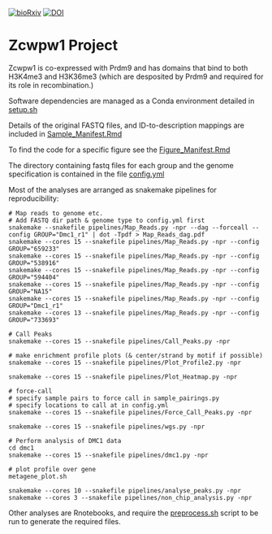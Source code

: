 [![bioRxiv](https://img.shields.io/badge/bioRxiv-10.1101%2F821678v1-%23bd2736)](https://doi.org/10.1101/821678)
[![DOI](https://zenodo.org/badge/158556718.svg)](https://zenodo.org/badge/latestdoi/158556718)

# Zcwpw1 Project

Zcwpw1 is co-expressed with Prdm9 and has domains that bind to both H3K4me3 and H3K36me3 (which are desposited by Prdm9 and required for its role in recombination.)

Software dependencies are managed as a Conda environment detailed in [setup.sh](setup.sh)

Details of the original FASTQ files, and ID-to-description mappings are included in [Sample_Manifest.Rmd](analysis/Sample_Manifest.Rmd)

To find the code for a specific figure see the [Figure_Manifest.Rmd](analysis/Figure_Manifest.Rmd)

The directory containing fastq files for each group and the genome specification is contained in the file [config.yml](pipelines/config.yml)

Most of the analyses are arranged as snakemake pipelines for reproducibility:

```{bash}
# Map reads to genome etc.
# Add FASTQ dir path & genome type to config.yml first
snakemake --snakefile pipelines/Map_Reads.py -npr --dag --forceall --config GROUP="Dmc1_r1" | dot -Tpdf > Map_Reads_dag.pdf
snakemake --cores 15 --snakefile pipelines/Map_Reads.py -npr --config GROUP="659233"
snakemake --cores 15 --snakefile pipelines/Map_Reads.py -npr --config GROUP="538916"
snakemake --cores 15 --snakefile pipelines/Map_Reads.py -npr --config GROUP="594404"
snakemake --cores 15 --snakefile pipelines/Map_Reads.py -npr --config GROUP="NA15"
snakemake --cores 15 --snakefile pipelines/Map_Reads.py -npr --config GROUP="Dmc1_r1"
snakemake --cores 13 --snakefile pipelines/Map_Reads.py -npr --config GROUP="733693"

# Call Peaks
snakemake --cores 15 --snakefile pipelines/Call_Peaks.py -npr

# make enrichment profile plots (& center/strand by motif if possible)
snakemake --cores 15 --snakefile pipelines/Plot_Profile2.py -npr

snakemake --cores 15 --snakefile pipelines/Plot_Heatmap.py -npr

# force-call
# specify sample pairs to force call in sample_pairings.py
# specify locations to call at in config.yml
snakemake --cores 15 --snakefile pipelines/Force_Call_Peaks.py -npr

snakemake --cores 15 --snakefile pipelines/wgs.py -npr

# Perform analysis of DMC1 data
cd dmc1
snakemake --cores 15 --snakefile pipelines/dmc1.py -npr

# plot profile over gene
metagene_plot.sh

snakemake --cores 10 --snakefile pipelines/analyse_peaks.py -npr
snakemake --cores 3 --snakefile pipelines/non_chip_analysis.py -npr
```

Other analyses are Rnotebooks, and require the [preprocess.sh](analysis/preprocess.sh) script to be run to generate the required files.


